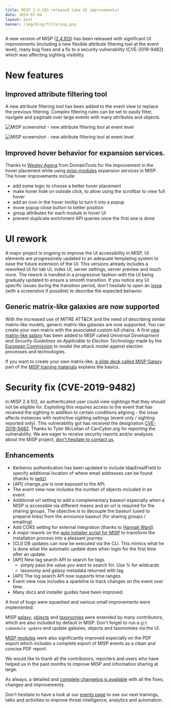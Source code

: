 ```yaml
---
title: MISP 2.4.103 released (aka UI improvements)
date: 2019-03-04
layout: post
banner: /img/blog/filtering.png
---
```


A new version of MISP ([2.4.103](https://github.com/MISP/MISP/tree/v2.4.103)) has been released with significant UI improvements (including a new flexible attribute filtering tool at the event level), many bug fixes and a fix to a security vulnerability (CVE-2019-9482) which was affecting sighting visibility.

# New features

## Improved attribute filtering tool

A new attribute filtering tool has been added to the event view to replace the previous filtering. Complex filtering rules can be set to easily filter, navigate and paginate over large events with many attributes and objects.

![MISP screenshot - new attribute filtering tool at event level](/img/blog/filtering.png "{class='img-responsive'}")

![MISP screenshot - new attribute filtering tool at event level](/img/blog/filtering2.png "{class='img-responsive'}")

## Improved hover behavior for expansion services.

Thanks to [Wesley Agena](https://github.com/wesleya) from DomainTools for the improvement in the hover placement while using [misp-modules](https://github.com/MISP/misp-modules) expansion services in MISP. The hover improvements include:

- add some logic to choose a better hover placement
- make hover hide on outside click, to allow using the scrollbar to view
  full hover
- add an icon in the hover tooltip to turn it into a popup
- move popup close button to better position
- group attributes for each module in hover UI
- prevent duplicate enrichment API queries once the first one is done

# UI rework

A major project is ongoing to improve the UI accessibility in MISP, UI elements are progressively updated to an adequate templating system to ease the future extension of the UI. This versions already includes a reworked UI for tab UI, index UI, server settings, server preview and much more. The rework is handled in a progressive fashion with the UI being gradually updated to ensure a smooth transition. If you notice any UI specific issues during the transition period, don't hesitate to open an [issue](https://github.com/MISP/MISP/issues) (with a screenshot if possible) to describe the expected behavior.

## Generic matrix-like galaxies are now supported

With the increased use of MITRE ATT&CK and the need of describing similar matrix-like models, generic matrix-like galaxies are now supported.
You can create your own matrix with the associated custom kill chains. A first [new matrix-like galaxy](https://www.misp-project.org/galaxy.html#_election_guidelines) has been added to MISP called *Universal Development and Security Guidelines as Applicable to Election Technology* made by the [European Commission](https://www.ria.ee/sites/default/files/content-editors/kuberturve/cyber_security_of_election_technology.pdf) to model the attack model against election processes and technologies.

If you want to create your own matrix-like, [a slide deck called MISP Galaxy](https://www.misp-project.org/misp-training/3.2-misp-galaxy.pdf) part of the [MISP training materials](https://github.com/MISP/misp-training#misp-training-materials) explains the basics.

# Security fix (CVE-2019-9482)

In MISP 2.4.102, an authenticated user could view sightings that they should not be eligible for. Exploiting this requires access to the event that has received the sighting in addition to certain conditions aligning - the issue affects instances with restrictive sighting settings (event only / sighting reported only). This vulnerability got has received the designation [CVE-2019-9482](https://cve.circl.lu/cve/CVE-2019-9482). Thanks to Tyler McLellan of CanCyber.org for reporting the vulnerability. We are eager to receive security reports and/or analyses about the MISP project, [don't hesitate to contact us](https://github.com/MISP/MISP/blob/2.4/CONTRIBUTING.md#reporting-security-vulnerabilities).

## Enhancements

- Kerberos authentication has been updated to include ldapEmailField to specify additional location of where email addresses can be found (thanks to [iwitz](https://github.com/iwitz))
- [API] change_pw is now exposed to the API.
- The event view now includes the number of objects included in an event.
- Additional url setting to add a complementary baseurl especially when a MISP is accessible via different means and an url is required for the sharing groups. The objective is to decouple the baseurl (used to prepend links) from the announce baseurl (for sharing groups / emailing).
- Add CORS setting for external integration (thanks to [Hannah Ward](https://github.com/FloatingGhost)).
- A major rework on the [auto installer script for MISP](https://misp.github.io/MISP/INSTALL.ubuntu1804/) to transform the installation process into a pleasant journey.
- [CLI] DB updates can now be executed via the CLI. This mimics what he is done what the automatic update does when login for the first time after an update.
- [API] New tag search API to search for tags.
  - simply pass the value you want to search for. Use % for wildcards
  - taxonomy and galaxy metadata returned with tag
- [API] The log search API now supports time ranges.
- Event view now includes a sparkline to track changes on the event over time.
- Many docs and installer guides have been improved.

A host of bugs were squashed and various small improvements were implemented.

MISP [galaxy](/galaxy.pdf), [objects](/objects.pdf) and [taxonomies](/taxonomies.pdf) were extended by many contributors, which are also included by default in MISP. Don't forget to run a `git submodule update` and update galaxies, objects and taxonomies via the UI.

[MISP modules](https://github.com/MISP/misp-modules) were also significantly improved especially on the PDF export which includes a complete export of MISP events as a clean and concise PDF report.

We would like to thank all the contributors, reporters and users who have helped us in the past months to improve MISP and information sharing at large.

As always, a detailed and [complete changelog is available](http://www.misp-project.org/Changelog.txt) with all the fixes, changes and improvements.

Don't hesitate to have a look at our [events page](http://www.misp-project.org/events/) to see our next trainings, talks and activities to improve threat intelligence, analytics and automation.

